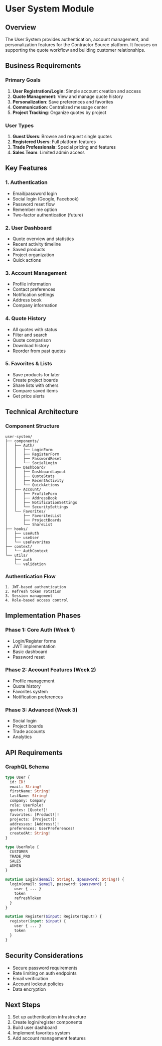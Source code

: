 # User System Module

## Overview

The User System provides authentication, account management, and personalization features for the Contractor Source platform. It focuses on supporting the quote workflow and building customer relationships.

## Business Requirements

### Primary Goals
1. **User Registration/Login**: Simple account creation and access
2. **Quote Management**: View and manage quote history
3. **Personalization**: Save preferences and favorites
4. **Communication**: Centralized message center
5. **Project Tracking**: Organize quotes by project

### User Types
1. **Guest Users**: Browse and request single quotes
2. **Registered Users**: Full platform features
3. **Trade Professionals**: Special pricing and features
4. **Sales Team**: Limited admin access

## Key Features

### 1. Authentication
- Email/password login
- Social login (Google, Facebook)
- Password reset flow
- Remember me option
- Two-factor authentication (future)

### 2. User Dashboard
- Quote overview and statistics
- Recent activity timeline
- Saved products
- Project organization
- Quick actions

### 3. Account Management
- Profile information
- Contact preferences
- Notification settings
- Address book
- Company information

### 4. Quote History
- All quotes with status
- Filter and search
- Quote comparison
- Download history
- Reorder from past quotes

### 5. Favorites & Lists
- Save products for later
- Create project boards
- Share lists with others
- Compare saved items
- Get price alerts

## Technical Architecture

### Component Structure
```
user-system/
├── components/
│   ├── Auth/
│   │   ├── LoginForm
│   │   ├── RegisterForm
│   │   ├── PasswordReset
│   │   └── SocialLogin
│   ├── Dashboard/
│   │   ├── DashboardLayout
│   │   ├── QuoteStats
│   │   ├── RecentActivity
│   │   └── QuickActions
│   ├── Account/
│   │   ├── ProfileForm
│   │   ├── AddressBook
│   │   ├── NotificationSettings
│   │   └── SecuritySettings
│   └── Favorites/
│       ├── FavoritesList
│       ├── ProjectBoards
│       └── ShareList
├── hooks/
│   ├── useAuth
│   ├── useUser
│   └── useFavorites
├── context/
│   └── AuthContext
└── utils/
    ├── auth
    └── validation
```

### Authentication Flow
```
1. JWT-based authentication
2. Refresh token rotation
3. Session management
4. Role-based access control
```

## Implementation Phases

### Phase 1: Core Auth (Week 1)
- Login/Register forms
- JWT implementation
- Basic dashboard
- Password reset

### Phase 2: Account Features (Week 2)
- Profile management
- Quote history
- Favorites system
- Notification preferences

### Phase 3: Advanced (Week 3)
- Social login
- Project boards
- Trade accounts
- Analytics

## API Requirements

### GraphQL Schema
```graphql
type User {
  id: ID!
  email: String!
  firstName: String!
  lastName: String!
  company: Company
  role: UserRole!
  quotes: [Quote!]!
  favorites: [Product!]!
  projects: [Project!]!
  addresses: [Address!]!
  preferences: UserPreferences!
  createdAt: String!
}

type UserRole {
  CUSTOMER
  TRADE_PRO
  SALES
  ADMIN
}

mutation Login($email: String!, $password: String!) {
  login(email: $email, password: $password) {
    user { ... }
    token
    refreshToken
  }
}

mutation Register($input: RegisterInput!) {
  register(input: $input) {
    user { ... }
    token
  }
}
```

## Security Considerations

- Secure password requirements
- Rate limiting on auth endpoints
- Email verification
- Account lockout policies
- Data encryption

## Next Steps

1. Set up authentication infrastructure
2. Create login/register components
3. Build user dashboard
4. Implement favorites system
5. Add account management features